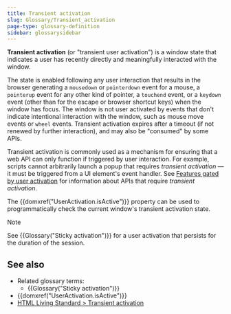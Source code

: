 ```yaml
---
title: Transient activation
slug: Glossary/Transient_activation
page-type: glossary-definition
sidebar: glossarysidebar
---
```


**Transient activation** (or "transient user activation") is a window state that indicates a user has recently directly and meaningfully interacted with the window.

The state is enabled following any user interaction that results in the browser generating a `mousedown` or `pointerdown` event for a mouse, a `pointerup` event for any other kind of pointer, a `touchend` event, or a `keydown` event (other than for the escape or browser shortcut keys) when the window has focus.
The window is not user activated by events that don't indicate intentional interaction with the window, such as mouse move events or `wheel` events.
Transient activation expires after a timeout (if not renewed by further interaction), and may also be "consumed" by some APIs.

Transient activation is commonly used as a mechanism for ensuring that a web API can only function if triggered by user interaction.
For example, scripts cannot arbitrarily launch a popup that requires _transient activation_ ⁠— it must be triggered from a UI element's event handler.
See [Features gated by user activation](/en-US/docs/Web/Security/User_activation) for information about APIs that require _transient activation_.

The {{domxref("UserActivation.isActive")}} property can be used to programmatically check the current window's transient activation state.

> [!NOTE]
> See {{Glossary("Sticky activation")}} for a user activation that persists for the duration of the session.

## See also

- Related glossary terms:
  - {{Glossary("Sticky activation")}}
- {{domxref("UserActivation.isActive")}}
- [HTML Living Standard > Transient activation](https://html.spec.whatwg.org/multipage/interaction.html#transient-activation)

